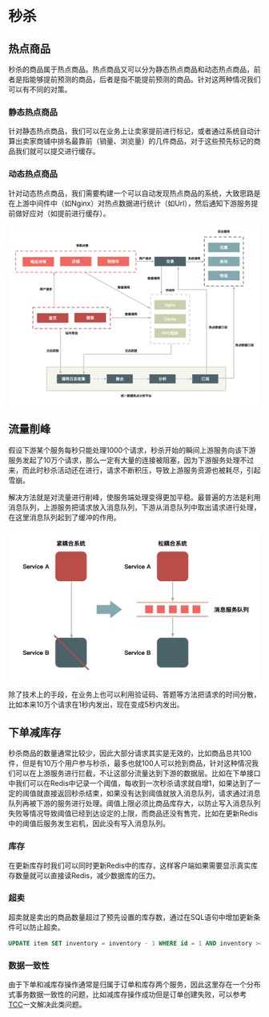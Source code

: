 # 秒杀

## 热点商品

秒杀的商品属于热点商品。热点商品又可以分为静态热点商品和动态热点商品，前者是指能够提前预测的商品，后者是指不能提前预测的商品。针对这两种情况我们可以有不同的对策。

### 静态热点商品

针对静态热点商品，我们可以在业务上让卖家提前进行标记，或者通过系统自动计算出卖家商铺中排名最靠前（销量、浏览量）的几件商品，对于这些预先标记的商品我们就可以提交进行缓存。

### 动态热点商品

针对动态热点商品，我们需要构建一个可以自动发现热点商品的系统，大致思路是在上游中间件中（如Nginx）对热点数据进行统计（如Url），然后通知下游服务提前做好应对（如提前进行缓存）。

![](resources/seckill_1.jpg)

## 流量削峰

假设下游某个服务每秒只能处理1000个请求，秒杀开始的瞬间上游服务向该下游服务发起了10万个请求，那么一定有大量的连接被阻塞，因为下游服务处理不过来，而此时秒杀活动还在进行，请求不断积压，导致上游服务资源也被耗尽，引起雪崩。

解决方法就是对流量进行削峰，使服务端处理变得更加平稳。最普遍的方法是利用消息队列，上游服务把请求放入消息队列，下游从消息队列中取出请求进行处理，在这里消息队列起到了缓冲的作用。

![](resources/seckill_2.jpg)

除了技术上的手段，在业务上也可以利用验证码、答题等方法把请求的时间分散，比如本来10万个请求在1秒内发出，现在变成5秒内发出。

## 下单减库存

秒杀商品的数量通常比较少，因此大部分请求其实是无效的，比如商品总共100件，但是有10万个用户参与秒杀，最多也就100人可以抢到商品，针对这种情况我们可以在上游服务进行拦截，不让这部分流量达到下游的数据层。比如在下单接口中我们可以在Redis中记录一个阈值，每收到一次秒杀请求就自增1，如果达到了一定的阈值就直接返回秒杀结束，如果没有达到阈值就放入消息队列，请求通过消息队列再被下游的服务进行处理。阈值上限必须比商品库存大，以防止写入消息队列失败等情况导致阈值已经到达设定的上限，而商品还没有售完，比如在更新Redis中的阈值后服务发生宕机，因此没有写入消息队列。

### 库存

在更新库存时我们可以同时更新Redis中的库存，这样客户端如果需要显示真实库存数量就可以直接读Redis，减少数据库的压力。

### 超卖

超卖就是卖出的商品数量超过了预先设置的库存数，通过在SQL语句中增加更新条件可以防止超卖。

```sql
UPDATE item SET inventory = inventory - 1 WHERE id = 1 AND inventory >= 1;
```

### 数据一致性

由于下单和减库存操作通常是归属于订单和库存两个服务，因此这里存在一个分布式事务数据一致性的问题，比如减库存操作成功但是订单创建失败，可以参考[TCC](https://github.com/pojozhang/playground/blob/master/problems/distribution-system/try-confirm-cancel.md)一文解决此类问题。
